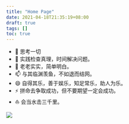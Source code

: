 ```yaml
---
title: "Home Page"
date: 2021-04-18T21:35:19+08:00
draft: true
tags: []
toc: true
---
```


- 🔭 思考一切
- 🌱 实践检查真理，时间解决问题。
- 💬 老老实实，简单明白。
- 📫 与其临渊羡鱼，不如退而结网。
- 😄 自得其乐，善于娱乐，知足常乐，助人为乐。
- ⚡ 拼命去争取成功，但不要期望一定会成功。
- ⛵ 会当水击三千里。

![](https://huija.github.io/images/dog.jpg)
